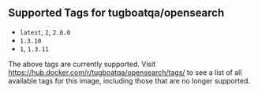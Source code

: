 ## Supported Tags for tugboatqa/opensearch

* `latest`, `2`, `2.8.0`
* `1.3.10`
* `1`, `1.3.11`

The above tags are currently supported. Visit https://hub.docker.com/r/tugboatqa/opensearch/tags/ to see a list of all available tags for this image, including those that are no longer supported.

